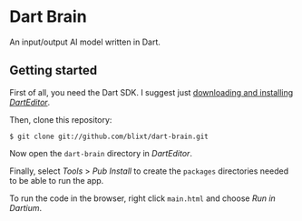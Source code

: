 Dart Brain
==========

An input/output AI model written in Dart.


Getting started
---------------

First of all, you need the Dart SDK. I suggest just [downloading and installing *DartEditor*][dartedit].

Then, clone this repository:

    $ git clone git://github.com/blixt/dart-brain.git

Now open the `dart-brain` directory in *DartEditor*.

Finally, select *Tools* > *Pub Install* to create the `packages` directories needed to be able to run the app.

To run the code in the browser, right click `main.html` and choose *Run in Dartium*.


[dartedit]: http://www.dartlang.org/tools/editor/ "The DartEditor download page"
